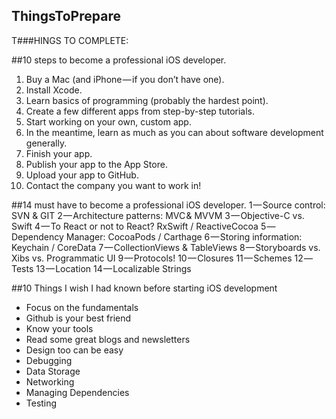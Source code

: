 ## ThingsToPrepare

T###HINGS TO COMPLETE:

##10 steps to become a professional iOS developer.
1. Buy a Mac (and iPhone — if you don’t have one).
2. Install Xcode.
3. Learn basics of programming (probably the hardest point).
4. Create a few different apps from step-by-step tutorials.
5. Start working on your own, custom app.
6. In the meantime, learn as much as you can about software development generally.
7. Finish your app.
8. Publish your app to the App Store.
9. Upload your app to GitHub.
10. Contact the company you want to work in!

##14 must have to become a professional iOS developer.
1 — Source control: SVN & GIT
2 — Architecture patterns: MVC & MVVM
3 — Objective-C vs. Swift
4 — To React or not to React? RxSwift / ReactiveCocoa
5 — Dependency Manager: CocoaPods / Carthage
6 — Storing information: Keychain / CoreData
7 — CollectionViews & TableViews
8 — Storyboards vs. Xibs vs. Programmatic UI
9 — Protocols!
10 — Closures
11 — Schemes
12 — Tests
13 — Location
14 — Localizable Strings

##10 Things I wish I had known before starting iOS development

- Focus on the fundamentals
- Github is your best friend
- Know your tools
- Read some great blogs and newsletters
- Design too can be easy
- Debugging
- Data Storage
- Networking
- Managing Dependencies
- Testing

